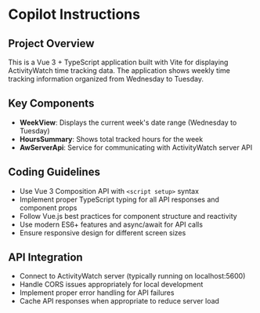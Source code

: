 # Copilot Instructions

<!-- Use this file to provide workspace-specific custom instructions to Copilot. For more details, visit https://code.visualstudio.com/docs/copilot/copilot-customization#_use-a-githubcopilotinstructionsmd-file -->

## Project Overview
This is a Vue 3 + TypeScript application built with Vite for displaying ActivityWatch time tracking data. The application shows weekly time tracking information organized from Wednesday to Tuesday.

## Key Components
- **WeekView**: Displays the current week's date range (Wednesday to Tuesday)
- **HoursSummary**: Shows total tracked hours for the week
- **AwServerApi**: Service for communicating with ActivityWatch server API

## Coding Guidelines
- Use Vue 3 Composition API with `<script setup>` syntax
- Implement proper TypeScript typing for all API responses and component props
- Follow Vue.js best practices for component structure and reactivity
- Use modern ES6+ features and async/await for API calls
- Ensure responsive design for different screen sizes

## API Integration
- Connect to ActivityWatch server (typically running on localhost:5600)
- Handle CORS issues appropriately for local development
- Implement proper error handling for API failures
- Cache API responses when appropriate to reduce server load
